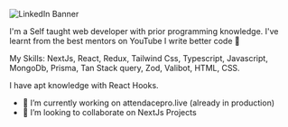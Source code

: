 ![LinkedIn Banner](https://user-images.githubusercontent.com/108364852/220935250-4ae7e7c9-b3c8-4be8-bda1-f9b7f372c726.png)

I'm a Self taught web developer with prior programming knowledge.
I've learnt from the best mentors on YouTube
I write better code 🤑

My Skills: NextJs, React, Redux, Tailwind Css, Typescript, Javascript, MongoDb, Prisma, Tan Stack query, Zod, Valibot, HTML, CSS.

I have apt knowledge with React Hooks. 

- 🔭 I’m currently working on attendacepro.live (already in production)
- 👯 I’m looking to collaborate on NextJs Projects
